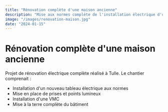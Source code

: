 ```yaml
---
title: "Rénovation complète d'une maison ancienne"
description: "Mise aux normes complète de l'installation électrique d'une maison de 150m². Installation d'un nouveau tableau électrique, mise en place de prises et points lumineux, installation d'une VMC."
image: "/images/renovation-maison.jpg"
date: "2024-01-15"
---
```


# Rénovation complète d'une maison ancienne

Projet de rénovation électrique complète réalisé à Tulle. Le chantier comprenait :

- Installation d'un nouveau tableau électrique aux normes
- Mise en place de prises et points lumineux
- Installation d'une VMC
- Mise à la terre complète du bâtiment
